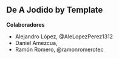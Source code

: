 ## De A Jodido by Template

**Colaboradores**
<ul>
    <li>Alejandro López, @AleLopezPerez1312 </li>
    <li>Daniel Amezcua, </li>
    <li>Ramón Romero, @ramonromerotec </li>
</ul>
